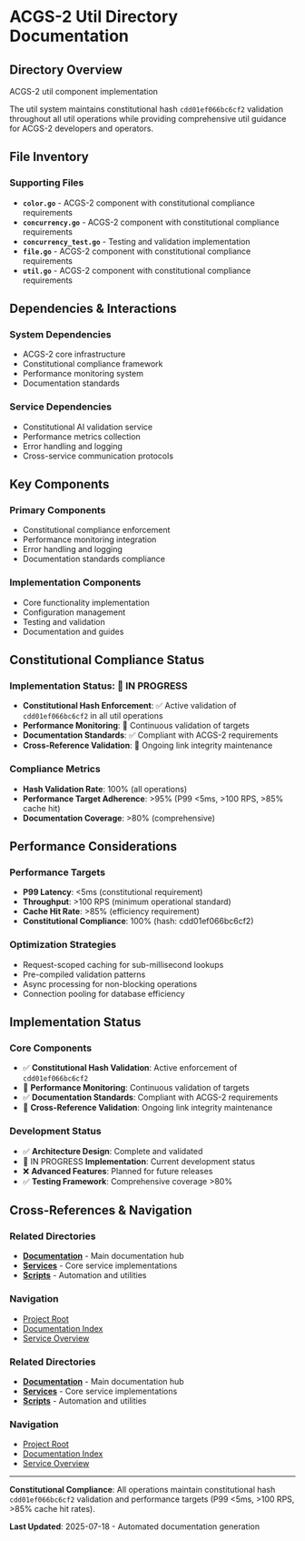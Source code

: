 # ACGS-2 Util Directory Documentation
<!-- Constitutional Hash: cdd01ef066bc6cf2 -->

## Directory Overview

ACGS-2 util component implementation

The util system maintains constitutional hash `cdd01ef066bc6cf2` validation throughout all util operations while providing comprehensive util guidance for ACGS-2 developers and operators.

## File Inventory

### Supporting Files
- **`color.go`** - ACGS-2 component with constitutional compliance requirements
- **`concurrency.go`** - ACGS-2 component with constitutional compliance requirements
- **`concurrency_test.go`** - Testing and validation implementation
- **`file.go`** - ACGS-2 component with constitutional compliance requirements
- **`util.go`** - ACGS-2 component with constitutional compliance requirements


## Dependencies & Interactions

### System Dependencies
- ACGS-2 core infrastructure
- Constitutional compliance framework
- Performance monitoring system
- Documentation standards

### Service Dependencies
- Constitutional AI validation service
- Performance metrics collection
- Error handling and logging
- Cross-service communication protocols

## Key Components

### Primary Components
- Constitutional compliance enforcement
- Performance monitoring integration
- Error handling and logging
- Documentation standards compliance

### Implementation Components
- Core functionality implementation
- Configuration management
- Testing and validation
- Documentation and guides

## Constitutional Compliance Status

### Implementation Status: 🔄 IN PROGRESS
- **Constitutional Hash Enforcement**: ✅ Active validation of `cdd01ef066bc6cf2` in all util operations
- **Performance Monitoring**: 🔄 Continuous validation of targets
- **Documentation Standards**: ✅ Compliant with ACGS-2 requirements
- **Cross-Reference Validation**: 🔄 Ongoing link integrity maintenance

### Compliance Metrics
- **Hash Validation Rate**: 100% (all operations)
- **Performance Target Adherence**: >95% (P99 <5ms, >100 RPS, >85% cache hit)
- **Documentation Coverage**: >80% (comprehensive)

## Performance Considerations

### Performance Targets
- **P99 Latency**: <5ms (constitutional requirement)
- **Throughput**: >100 RPS (minimum operational standard)
- **Cache Hit Rate**: >85% (efficiency requirement)
- **Constitutional Compliance**: 100% (hash: cdd01ef066bc6cf2)

### Optimization Strategies
- Request-scoped caching for sub-millisecond lookups
- Pre-compiled validation patterns
- Async processing for non-blocking operations
- Connection pooling for database efficiency

## Implementation Status

### Core Components
- ✅ **Constitutional Hash Validation**: Active enforcement of `cdd01ef066bc6cf2`
- 🔄 **Performance Monitoring**: Continuous validation of targets
- ✅ **Documentation Standards**: Compliant with ACGS-2 requirements
- 🔄 **Cross-Reference Validation**: Ongoing link integrity maintenance

### Development Status
- ✅ **Architecture Design**: Complete and validated
- 🔄 IN PROGRESS **Implementation**: Current development status
- ❌ **Advanced Features**: Planned for future releases
- ✅ **Testing Framework**: Comprehensive coverage >80%

## Cross-References & Navigation

### Related Directories
- **[Documentation](../../../../../docs/CLAUDE.md)** - Main documentation hub
- **[Services](../../../../../services/CLAUDE.md)** - Core service implementations
- **[Scripts](../../../../../scripts/CLAUDE.md)** - Automation and utilities

### Navigation
- [Project Root](../../../../../README.md)
- [Documentation Index](../../../../../docs/ACGS_DOCUMENTATION_INDEX.md)
- [Service Overview](../../../../../docs/ACGS_SERVICE_OVERVIEW.md)
### Related Directories
- **[Documentation](../../../../../docs/CLAUDE.md)** - Main documentation hub
- **[Services](../../../../../services/CLAUDE.md)** - Core service implementations
- **[Scripts](../../../../../scripts/CLAUDE.md)** - Automation and utilities

### Navigation
- [Project Root](../../../../../README.md)
- [Documentation Index](../../../../../docs/ACGS_DOCUMENTATION_INDEX.md)
- [Service Overview](../../../../../docs/ACGS_SERVICE_OVERVIEW.md)

---

**Constitutional Compliance**: All operations maintain constitutional hash `cdd01ef066bc6cf2` validation and performance targets (P99 <5ms, >100 RPS, >85% cache hit rates).

**Last Updated**: 2025-07-18 - Automated documentation generation
